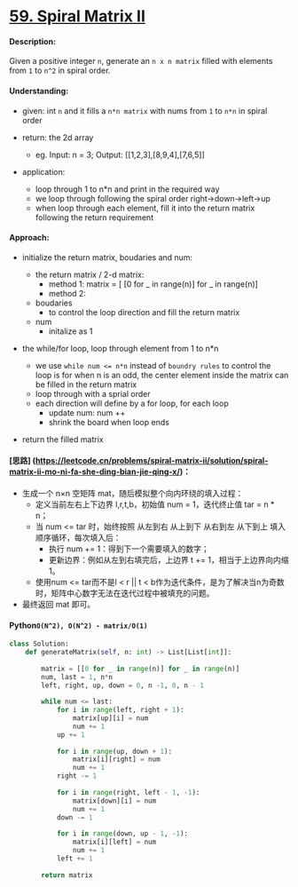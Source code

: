 # [59. Spiral Matrix II](https://leetcode.com/problems/spiral-matrix-ii/)


#### Description:

Given a positive integer `n`, generate an `n x n matrix` filled with elements from `1` to `n^2` in spiral order.


#### Understanding:
- given: int `n` and it fills a `n*n matrix` with nums from `1` to `n*n` in spiral order 

- return: the 2d array
	-  eg. Input: n = 3; Output: [[1,2,3],[8,9,4],[7,6,5]]

- application:
	-  loop through 1 to n*n and print in the required way
	-  we loop through following the spiral order right->down->left->up
	-  when loop through each element, fill it into the return matrix following the return requirement

	
#### Approach:
- initialize the return matrix, boudaries and num:
	-  the return matrix / 2-d matrix: 
		-  method 1:  matrix = [ [0 for _ in range(n)] for _ in range(n)]
		-  method 2: 
	-  boudaries 
		-  to control the loop direction and fill the return matrix
	-  num
		-  initalize as 1

- the while/for loop, loop through element from 1 to n*n
	-  we use `while num <= n*n` instead of `boundry rules` to control the loop is for when n is an odd, the center element inside the matrix can be filled in the return matrix 
	-  loop through with a sprial order
	-  each direction will define by a for loop, for each loop
		-  update num: num ++
		-  shrink the board when loop ends

- return the filled matrix


#### [思路] (https://leetcode.cn/problems/spiral-matrix-ii/solution/spiral-matrix-ii-mo-ni-fa-she-ding-bian-jie-qing-x/)：
- 生成一个 n×n 空矩阵 mat，随后模拟整个向内环绕的填入过程：
	-  定义当前左右上下边界 l,r,t,b，初始值 num = 1，迭代终止值 tar = n * n；
	-  当 num <= tar 时，始终按照 从左到右 从上到下 从右到左 从下到上 填入顺序循环，每次填入后：
		-  执行 num += 1：得到下一个需要填入的数字；
		-  更新边界：例如从左到右填完后，上边界 t += 1，相当于上边界向内缩 1。
	-  使用num <= tar而不是l < r || t < b作为迭代条件，是为了解决当n为奇数时，矩阵中心数字无法在迭代过程中被填充的问题。
- 最终返回 mat 即可。

#### Python`O(N^2), O(N^2) - matrix/O(1)`
```python
class Solution:
    def generateMatrix(self, n: int) -> List[List[int]]:
        
        matrix = [[0 for _ in range(n)] for _ in range(n)]
        num, last = 1, n*n
        left, right, up, down = 0, n -1, 0, n - 1
        
        while num <= last:
            for i in range(left, right + 1):
                matrix[up][i] = num
                num += 1
            up += 1
            
            for i in range(up, down + 1):
                matrix[i][right] = num
                num += 1
            right -= 1
            
            for i in range(right, left - 1, -1):
                matrix[down][i] = num
                num += 1
            down -= 1
            
            for i in range(down, up - 1, -1):
                matrix[i][left] = num
                num += 1
            left += 1
            
        return matrix
```
